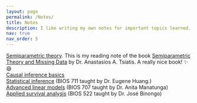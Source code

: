 ```yaml
---
layout: page
permalink: /Notes/
title: Notes
description: I like writing my own notes for important topics learned. I visit those notes every now and then. Even though some of them are just a re-organization of the original course materials, I find it helpful to go through the whole course, and re-arrange knowledge in my own favored ways. Most of the notes are short cause I found myself never open the 100-page Analysis note again but turn to two pages cheat sheet quite often.
nav: true
nav_order: 5
---
```


<a href="https://www.dropbox.com/s/mcgg0qw4oy2zkb5/Semiparametric_treatsheet.pdf?dl=0">Semiparametric theory</a>. This is my reading note of the book <a href="https://link.springer.com/book/10.1007/0-387-37345-4">Semiparametric Theory and Missing Data</a> by Dr. Anastasios A. Tsiatis. A really nice book! :sparkles: :smile:<br>
<a href="https://www.dropbox.com/s/q1xoirlupc0pvg4/causal_cheat_sheet.pdf?dl=0">Causal inference basics</a> <br>
<a href="https://www.dropbox.com/s/nhw6h3wa2qu524g/Statistical_inference.pdf?dl=0">Statistical inference</a> (BIOS 711 taught by Dr. Eugene Huang.)<br>
<a href="https://www.dropbox.com/s/qn6n11d07gqtskx/Advanced_linear_models.pdf?dl=0">Advanced linear models</a> (BIOS 707 taught by Dr. Anita Manatunga)<br>
<a href="https://www.dropbox.com/s/n2bomhrl3b059kz/Applied_survival_analysis.pdf?dl=0">Applied survival analysis</a> (BIOS 522 taught by Dr. José Binongo)<br>



